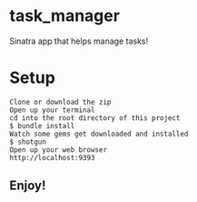 # task_manager
Sinatra app that helps manage tasks!


# Setup
    Clone or download the zip
    Open up your terminal
    cd into the root directory of this project
    $ bundle install
    Watch some gems get downloaded and installed
    $ shotgun
    Open up your web browser
    http://localhost:9393

## Enjoy!
